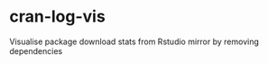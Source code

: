 cran-log-vis
============

Visualise package download stats from Rstudio mirror by removing dependencies
